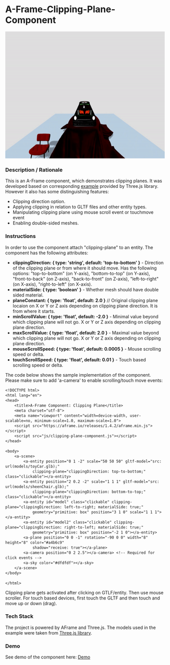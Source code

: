 # A-Frame-Clipping-Plane-Component
<img src="img/screenshot.gif" title="Video screen capture" alt="Video screen capture" height="400">

### **Description / Rationale**
This is an A-Frame component, which demonstrates clipping planes. It was developed based on corresponding <a href="https://threejs.org/examples/webgl_clipping.html">example</a> provided by Three.js library. However it also has some distinguishing features: 
* Clipping direction option.
* Applying clipping in relation to GLTF files and other entity types.
* Manipulating clipping plane using mouse scroll event or touchmove event
* Enabling double-sided meshes.     

### **Instructions**
In order to use the component attach "clipping-plane" to an entity. The component has the following attributes: 
* <b>clippingDirection: { type: 'string', default: 'top-to-bottom' }</b> - Direction of the clipping plane or from where it should move. Has the following options: "top-to-bottom" (on Y-axis), "bottom-to-top" (on Y-axis), "front-to-back" (on Z-axis), "back-to-front" (on Z-axis), "left-to-right" (on X-axis), "right-to-left" (on X-axis).  
* <b>materialSide: { type: 'boolean' }</b> - Whether mesh should have double sided material.
* <b>planeConstant: { type: 'float', default: 2.0 }</b> // Original clipping plane locaion on X or Y or Z axis depending on clipping plane direction. It is from where it starts.
* <b>minScrollValue: { type: 'float', default: -2.0 }</b> - Minimal value beyond which clipping plane will not go. X or Y or Z axis depending on clipping plane direction.
* <b>maxScrollValue: { type: 'float', default: 2.0 }</b> - Maximal value beyond which clipping plane will not go. X or Y or Z axis depending on clipping plane direction.
* <b>mouseScrollSpeed: { type: 'float', default: 0.0005 }</b> - Mouse scrolling speed or delta. 
* <b>touchScrollSpeed: { type: 'float', default: 0.01 }</b> - Touch based scrolling speed or delta.

The code below shows the sample implementation of the component. Please make sure to add 'a-camera' to enable scrolling/touch move events:
```
<!DOCTYPE html>
<html lang="en">
<head>
    <title>A-Frame Component: Clipping Plane</title>
    <meta charset="utf-8">
    <meta name="viewport" content="width=device-width, user-scalable=no, minimum-scale=1.0, maximum-scale=1.0">
    <script src="https://aframe.io/releases/1.4.2/aframe.min.js"></script>
    <script src="js/clipping-plane-component.js"></script>
</head>

<body>
    <a-scene>
        <a-entity position="0 1 -2" scale="50 50 50" gltf-model="src: url(models/toyCar.glb);"
            clipping-plane="clippingDirection: top-to-bottom;" class="clickable"></a-entity>
        <a-entity position="2 0.2 -2" scale="1 1 1" gltf-model="src: url(models/sheenChair.glb);"
            clipping-plane="clippingDirection: bottom-to-top;" class="clickable"></a-entity>
        <a-entity id="model" class="clickable" clipping-plane="clippingDirection: left-to-right; materialSide: true;"
            geometry="primitive: box" position="3 1 0" scale="1 1 1"></a-entity>
        <a-entity id="model2" class="clickable" clipping-plane="clippingDirection: right-to-left; materialSide: true;"
            geometry="primitive: box" position="-2 1 0"></a-entity>
        <a-plane position="0 0 -1" rotation="-90 0 0" width="8" height="8" color="#a4b6c9"
            shadow="receive: true"></a-plane>
        <a-camera position="0 2 2.5"></a-camera> <!-- Required for click events -->
        <a-sky color="#dfdfdf"></a-sky>
    </a-scene>
</body>

</html>
```
Clipping plane gets activated after clicking on GTLF/entity. Then use mouse scroller. For touch based devices, first touch the GLTF and then touch and move up or down (drag).

### **Tech Stack**
The project is powered by AFrame and Three.js. The models used in the example were taken from <a href="[https://media.w3.org/2010/05/sintel/](https://github.com/mrdoob/three.js/tree/master/examples/models/gltf)">Three.js library</a>.

### **Demo**
See demo of the component here: [Demo](https://c-plane.glitch.me/)
